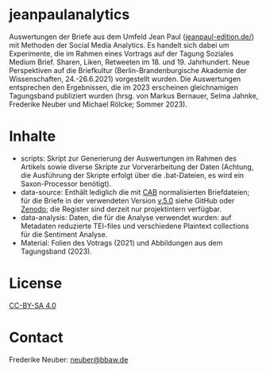 # jeanpaulanalytics

Auswertungen der Briefe aus dem Umfeld Jean Paul ([jeanpaul-edition.de/](jeanpaul-edition.de/)) mit Methoden der Social Media Analytics.
Es handelt sich dabei um Experimente, die im Rahmen eines Vortrags auf der Tagung Soziales Medium Brief. Sharen, Liken, Retweeten im 18. und 19. Jahrhundert. Neue Perspektiven auf die Briefkultur (Berlin-Brandenburgische Akademie der Wissenschaften, 24.-26.6.2021) vorgestellt wurden. Die Auswertungen entsprechen den Ergebnissen, die im 2023 erscheinen gleichnamigen Tagungsband publiziert wurden (hrsg. von Markus Bernauer, Selma Jahnke, Frederike Neuber und Michael Rölcke; Sommer 2023). 

# Inhalte

* scripts: Skript zur Generierung der Auswertungen im Rahmen des Artikels sowie diverse Skripte zur Vorverarbeitung der Daten (Achtung, die Ausführung der Skripte erfolgt über die .bat-Dateien, es wird ein Saxon-Processor benötigt).
* data-source: Enthält lediglich die mit [CAB](https://kaskade.dwds.de/~moocow/software/DTA-CAB/) normalisierten Briefdateien; für die Briefe in der verwendeten Version [v.5.0](https://github.com/telota/jean_paul_briefe/releases/tag/v.5.0) siehe GitHub oder [Zenodo](https://zenodo.org/record/6322839); die Register sind derzeit nur projektintern verfügbar.
* data-analysis: Daten, die für die Analyse verwendet wurden: auf Metadaten reduzierte TEI-files und verschiedene Plaintext collections für die Sentiment Analyse.
* Material: Folien des Votrags (2021) und Abbildungen aus dem Tagungsband (2023).

# License

[CC-BY-SA 4.0](https://creativecommons.org/licenses/by-sa/4.0)

# Contact

Frederike Neuber: neuber@bbaw.de
